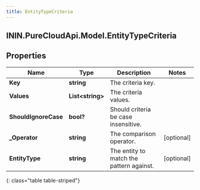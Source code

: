 ```yaml
---
title: EntityTypeCriteria
---
```

## ININ.PureCloudApi.Model.EntityTypeCriteria

## Properties

|Name | Type | Description | Notes|
|------------ | ------------- | ------------- | -------------|
| **Key** | **string** | The criteria key. | |
| **Values** | **List&lt;string&gt;** | The criteria values. | |
| **ShouldIgnoreCase** | **bool?** | Should criteria be case insensitive. | |
| **_Operator** | **string** | The comparison operator. | [optional] |
| **EntityType** | **string** | The entity to match the pattern against. | [optional] |
{: class="table table-striped"}


